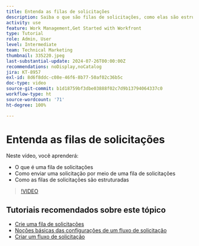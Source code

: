 ```yaml
---
title: Entenda as filas de solicitações
description: Saiba o que são filas de solicitações, como elas são estruturadas e como enviar uma solicitação por meio delas.
activity: use
feature: Work Management,Get Started with Workfront
type: Tutorial
role: Admin, User
level: Intermediate
team: Technical Marketing
thumbnail: 335220.jpeg
last-substantial-update: 2024-07-26T00:00:00Z
recommendations: noDisplay,noCatalog
jira: KT-8957
exl-id: 8d6f8ddc-c08e-46f6-8b77-50af02c36b5c
doc-type: video
source-git-commit: b1d18759bf3dbe03888f02c7d9b13794064337c0
workflow-type: ht
source-wordcount: '71'
ht-degree: 100%

---
```


# Entenda as filas de solicitações

Neste vídeo, você aprenderá:

* O que é uma fila de solicitações
* Como enviar uma solicitação por meio de uma fila de solicitações
* Como as filas de solicitações são estruturadas


>[!VIDEO](https://video.tv.adobe.com/v/335220/?quality=12&learn=on)

## Tutoriais recomendados sobre este tópico

* [Crie uma fila de solicitações](/help/manage-work/request-queues/create-a-request-queue.md)
* [Noções básicas das configurações de um fluxo de solicitação](/help/manage-work/request-queues/understand-settings-for-a-flow-request.md)
* [Criar um fluxo de solicitação](/help/manage-work/request-queues/create-a-request-flow.md)

